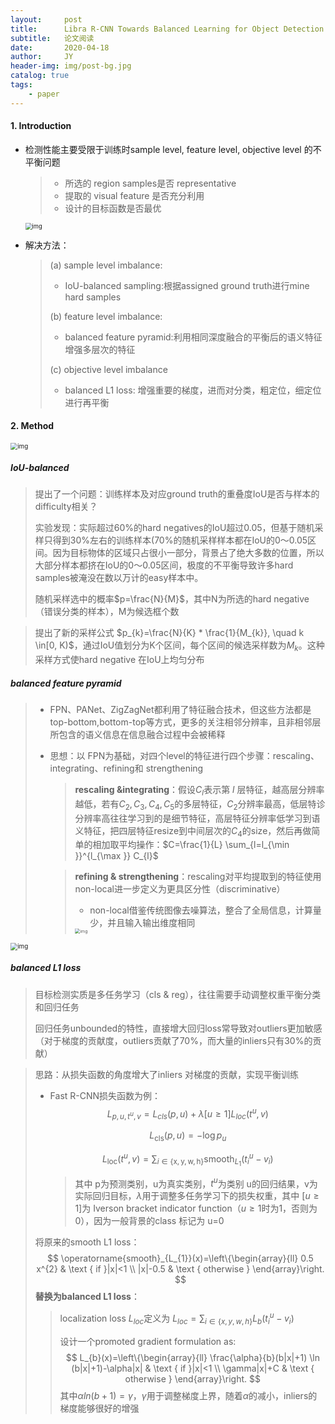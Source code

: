 ```yaml
---
layout:     post
title:      Libra R-CNN Towards Balanced Learning for Object Detection
subtitle:   论文阅读
date:       2020-04-18
author:     JY
header-img: img/post-bg.jpg
catalog: true
tags:
    - paper
---
```




#### 1. Introduction

- 检测性能主要受限于训练时sample level, feature level, objective level 的不平衡问题

  > - 所选的 region samples是否 representative
  > - 提取的 visual feature 是否充分利用
  > - 设计的目标函数是否最优

  <img src="https://github.com/ZJU-CVs/zju-cvs.github.io/raw/master/img/picture/oc7.png" alt="img" style="zoom:67%;" />

  

- 解决方法：

  > (a) sample level imbalance: 
  >
  > - IoU-balanced sampling:根据assigned ground truth进行mine hard samples
  >
  > (b) feature level imbalance: 
  >
  > - balanced feature pyramid:利用相同深度融合的平衡后的语义特征增强多层次的特征
  >
  > (c) objective level imbalance
  >
  > - balanced L1 loss: 增强重要的梯度，进而对分类，粗定位，细定位进行再平衡



#### 2. Method

<img src="https://github.com/ZJU-CVs/zju-cvs.github.io/raw/master/img/picture/oc6.png" alt="img" style="zoom:70%;" />

##### IoU-balanced

> 提出了一个问题：训练样本及对应ground truth的重叠度IoU是否与样本的difficulty相关？
>
> 实验发现：实际超过60%的hard negatives的IoU超过0.05，但基于随机采样只得到30%左右的训练样本(70%的随机采样样本都在IoU的0～0.05区间。因为目标物体的区域只占很小一部分，背景占了绝大多数的位置，所以大部分样本都挤在IoU的0～0.05区间，极度的不平衡导致许多hard samples被淹没在数以万计的easy样本中。
>
> 随机采样选中的概率$p=\frac{N}{M}$，其中N为所选的hard negative（错误分类的样本），M为候选框个数

> 提出了新的采样公式 $p_{k}=\frac{N}{K} * \frac{1}{M_{k}}, \quad k \in[0, K)$，通过IoU值划分为K个区间，每个区间的候选采样数为$M_k$。这种采样方式使hard negative 在IoU上均匀分布



##### balanced feature pyramid

> - FPN、PANet、ZigZagNet都利用了特征融合技术，但这些方法都是top-bottom,bottom-top等方式，更多的关注相邻分辨率，且非相邻层所包含的语义信息在信息融合过程中会被稀释
>
> - 思想：以 FPN为基础，对四个level的特征进行四个步骤：rescaling、integrating、refining和 strengthening
>
>   > **rescaling &integrating**：假设$C_l$表示第 $l$ 层特征，越高层分辨率越低，若有${C_2,C_3,C_4,C_5}$的多层特征，$C_2$分辨率最高，低层特诊分辨率高往往学习到的是细节特征，高层特征分辨率低学习到语义特征，把四层特征resize到中间层次的$C_4$的size，然后再做简单的相加取平均操作：$C=\frac{1}{L} \sum_{l=l_{\min }}^{l_{\max }} C_{l}$
>
>   > **refining & strengthening**：rescaling对平均提取到的特征使用non-local进一步定义为更具区分性（discriminative）
>   >
>   > - non-local借鉴传统图像去噪算法，整合了全局信息，计算量少，并且输入输出维度相同
>   >
>   > <img src="https://github.com/ZJU-CVs/zju-cvs.github.io/raw/master/img/picture/oc8.png" alt="img" style="zoom:50%;" />

<img src="https://github.com/ZJU-CVs/zju-cvs.github.io/raw/master/img/picture/oc5.png" alt="img" style="zoom:70%;" />



##### balanced L1 loss

> 目标检测实质是多任务学习（cls & reg），往往需要手动调整权重平衡分类和回归任务
>
> 回归任务unbounded的特性，直接增大回归loss常导致对outliers更加敏感（对于梯度的贡献度，outliers贡献了70%，而大量的inliers只有30%的贡献）

> 思路：从损失函数的角度增大了inliers 对梯度的贡献，实现平衡训练
>
> - Fast R-CNN损失函数为例：
>   $$
>   L_{p, u, t^{u}, v}=L_{c l s}(p, u)+\lambda[u \geq 1] L_{l o c}\left(t^{u}, v\right)
>   $$
>
>   $$
>   L_{\mathrm{cls}}(p, u)=-\log p_{u}
>   $$
>
>   $$
>   L_{\mathrm{loc}}\left(t^{u}, v\right)=\sum_{i \in\{\mathrm{x}, \mathrm{y}, \mathrm{w}, \mathrm{h}\}} \operatorname{smooth}_{L_{1}}\left(t_{i}^{u}-v_{i}\right)
>   $$
>
>   > 其中 p为预测类别，u为真实类别，$t^u$为类别 u的回归结果，v为实际回归目标，$\lambda$用于调整多任务学习下的损失权重，其中 $[u\geq1]$为 Iverson bracket indicator function（$u\geq1$时为1，否则为0），因为一般背景的class 标记为 u=0
>
> 将原来的smooth L1 loss：
> $$
> \operatorname{smooth}_{L_{1}}(x)=\left\{\begin{array}{ll}
> 0.5 x^{2} & \text { if }|x|<1 \\
> |x|-0.5 & \text { otherwise }
> \end{array}\right.
> $$
> **替换为balanced L1 loss**：
>
> > localization loss $L_{loc}$定义为	$L_{l o c}=\sum_{i \in\{x, y, w, h\}} L_{b}\left(t_{i}^{u}-v_{i}\right)$
> >
> > 设计一个promoted gradient formulation as:
> > $$
> > L_{b}(x)=\left\{\begin{array}{ll}
> > \frac{\alpha}{b}(b|x|+1) \ln (b|x|+1)-\alpha|x| & \text { if }|x|<1 \\
> > \gamma|x|+C & \text { otherwise }
> > \end{array}\right.
> > $$
> > 其中$\alpha ln(b+1)=\gamma$，$\gamma$用于调整梯度上界，随着$\alpha$的减小，inliers的梯度能够很好的增强


